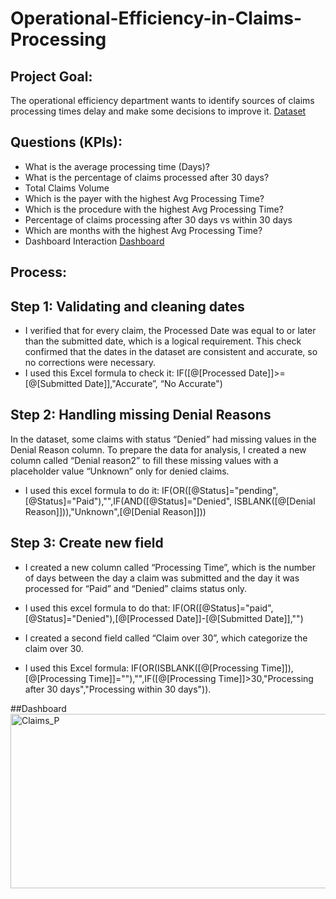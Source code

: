 # Operational-Efficiency-in-Claims-Processing
## Project Goal:
The operational efficiency department wants to identify sources of claims processing times delay and make some decisions to improve it.
<a href="https://github.com/Leonel-web-byte/Operational-Efficiency-in-Claims-Processing/blob/main/Cleaned_Data.xlsx">Dataset</a>
## Questions (KPIs):
-	What is the average processing time (Days)?
-	What is the percentage of claims processed after 30 days?
-	Total Claims Volume
-	Which is the payer with the highest Avg Processing Time?
-	Which is the procedure with the highest Avg Processing Time?
-	Percentage of claims processing after 30 days vs within 30 days
-	Which are months with the highest Avg Processing Time?
-	Dashboard Interaction <a href= "https://github.com/Leonel-web-byte/Operational-Efficiency-in-Claims-Processing/blob/main/Claims_P.png">Dashboard</a>
## Process:
## Step 1: Validating and cleaning dates
-	I verified that for every claim, the Processed Date was equal to or later than the submitted date, which is a logical requirement. This check confirmed that the dates in the dataset are consistent and accurate, so no corrections were necessary.
- I used this Excel formula to check it:
IF([@[Processed Date]]>=[@[Submitted Date]],"Accurate”, “No Accurate")
## Step 2: Handling missing Denial Reasons
In the dataset, some claims with status “Denied” had missing values in the Denial Reason column. To prepare the data for analysis, I created a new column called “Denial reason2” to fill these missing values with a placeholder value “Unknown” only for denied claims.
- I used this excel formula to do it:
  IF(OR([@Status]="pending",[@Status]="Paid"),"",IF(AND([@Status]="Denied", ISBLANK([@[Denial Reason]])),"Unknown",[@[Denial Reason]]))


## Step 3: Create new field
- I created a new column called “Processing Time”, which is the number of days between the day a claim was submitted and the day it was processed for “Paid” and “Denied” claims status only.
- I used this excel formula to do that:
  IF(OR([@Status]="paid",[@Status]="Denied"),[@[Processed Date]]-[@[Submitted Date]],"")

-	I created a second field called “Claim over 30”, which categorize the claim over 30.
- I used this Excel formula:
  IF(OR(ISBLANK([@[Processing Time]]),[@[Processing Time]]=""),"",IF([@[Processing Time]]>30,"Processing after 30 days","Processing within 30 days")).
  
##Dashboard
<img width="549" height="279" alt="Claims_P" src="https://github.com/user-attachments/assets/2c4be2ac-369f-4dc5-87bb-0f503cd25d05" />
